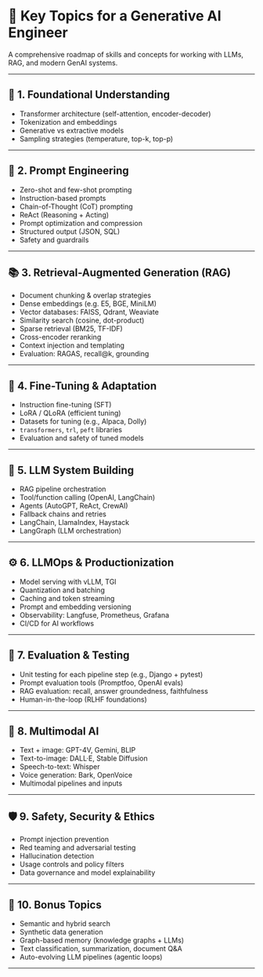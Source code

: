 # 🧠 Key Topics for a Generative AI Engineer

A comprehensive roadmap of skills and concepts for working with LLMs, RAG, and modern GenAI systems.

---

## 🎯 1. Foundational Understanding

- Transformer architecture (self-attention, encoder-decoder)
- Tokenization and embeddings
- Generative vs extractive models
- Sampling strategies (temperature, top-k, top-p)

---

## 🧰 2. Prompt Engineering

- Zero-shot and few-shot prompting
- Instruction-based prompts
- Chain-of-Thought (CoT) prompting
- ReAct (Reasoning + Acting)
- Prompt optimization and compression
- Structured output (JSON, SQL)
- Safety and guardrails

---

## 📚 3. Retrieval-Augmented Generation (RAG)

- Document chunking & overlap strategies
- Dense embeddings (e.g. E5, BGE, MiniLM)
- Vector databases: FAISS, Qdrant, Weaviate
- Similarity search (cosine, dot-product)
- Sparse retrieval (BM25, TF-IDF)
- Cross-encoder reranking
- Context injection and templating
- Evaluation: RAGAS, recall@k, grounding

---

## 🧪 4. Fine-Tuning & Adaptation

- Instruction fine-tuning (SFT)
- LoRA / QLoRA (efficient tuning)
- Datasets for tuning (e.g., Alpaca, Dolly)
- `transformers`, `trl`, `peft` libraries
- Evaluation and safety of tuned models

---

## 🧱 5. LLM System Building

- RAG pipeline orchestration
- Tool/function calling (OpenAI, LangChain)
- Agents (AutoGPT, ReAct, CrewAI)
- Fallback chains and retries
- LangChain, LlamaIndex, Haystack
- LangGraph (LLM orchestration)

---

## ⚙️ 6. LLMOps & Productionization

- Model serving with vLLM, TGI
- Quantization and batching
- Caching and token streaming
- Prompt and embedding versioning
- Observability: Langfuse, Prometheus, Grafana
- CI/CD for AI workflows

---

## 🧾 7. Evaluation & Testing

- Unit testing for each pipeline step (e.g., Django + pytest)
- Prompt evaluation tools (Promptfoo, OpenAI evals)
- RAG evaluation: recall, answer groundedness, faithfulness
- Human-in-the-loop (RLHF foundations)

---

## 🧩 8. Multimodal AI

- Text + image: GPT-4V, Gemini, BLIP
- Text-to-image: DALL·E, Stable Diffusion
- Speech-to-text: Whisper
- Voice generation: Bark, OpenVoice
- Multimodal pipelines and inputs

---

## 🛡️ 9. Safety, Security & Ethics

- Prompt injection prevention
- Red teaming and adversarial testing
- Hallucination detection
- Usage controls and policy filters
- Data governance and model explainability

---

## 🧠 10. Bonus Topics

- Semantic and hybrid search
- Synthetic data generation
- Graph-based memory (knowledge graphs + LLMs)
- Text classification, summarization, document Q&A
- Auto-evolving LLM pipelines (agentic loops)

---
